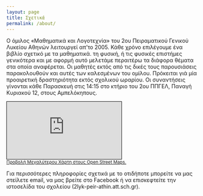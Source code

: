 ```yaml
---
layout: page
title: Σχετικά
permalink: /about/
---
```


Ο όμιλος «Μαθηματικά και Λογοτεχνία» του 2ου Πειραματικού Γενικού Λυκείου Αθηνών λειτουργεί απ’το 2005. Κάθε χρόνο επιλέγουμε ένα βιβλίο σχετικό με τα μαθηματικά. τη φυσική, ή τις φυσικές επιστήμες γενικότερα και με αφορμή αυτό μελετάμε περαιτέρω τα διάφορα θέματα στα οποία αναφέρεται. Οι μαθητές εκτός από τις δικές τους παρουσιάσεις παρακολουθούν και αυτές των καλεσμένων του ομίλου. 
Πρόκειται γιά μία προαιρετική δραστηριότητα εκτός σχολικού ωραρίου. Οι συναντήσεις γίνονται κάθε Παρασκευή στις 14:15 στο κτήριο του 2ου ΠΠΓΕΛ, Παναγή Κυριακού 12, στους Αμπελόκηπους. 

<!-- Ο ΚΩΔΙΚΑΣ ΓΙΑ ΤΟΝ ΧΑΡΤΗ -->
<div class="embed-responsive embed-responsive-16by9">
<iframe class="embed-responsive-item" scrolling="no" marginheight="0" marginwidth="0" src="https://www.openstreetmap.org/export/embed.html?bbox=23.748257160186768%2C37.98289577252493%2C23.760230541229248%2C37.98798635455753&amp;layer=mapnik&amp;marker=37.98544110768859%2C23.754243850708008" style="border: 1px solid black"></iframe><br><small><a href="https://www.openstreetmap.org/?mlat=37.98544&amp;mlon=23.75424#map=17/37.98544/23.75424&amp;layers=N">Προβολή Μεγαλύτερου Χάρτη στους Open Street Maps.</a></small>
</div>
<!-- ΜΕΧΡΙ ΕΔΩ ΗΤΑΝ Ο ΚΩΔΙΚΑΣ ΓΙΑ ΤΟΝ ΧΑΡΤΗ-->

Για περισσότερες πληροφορίες σχετικά με το οτιδήποτε μπορείτε να μας στείλετε email, να μας βρείτε στο Facebook ή να επισκεφτείτε την ιστοσελίδα του σχολείου (2lyk-peir-athin.att.sch.gr).
